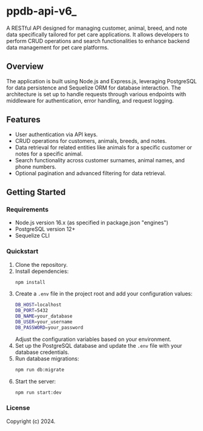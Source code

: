 # ppdb-api-v6_

A RESTful API designed for managing customer, animal, breed, and note data specifically tailored for pet care applications. It allows developers to perform CRUD operations and search functionalities to enhance backend data management for pet care platforms.

## Overview

The application is built using Node.js and Express.js, leveraging PostgreSQL for data persistence and Sequelize ORM for database interaction. The architecture is set up to handle requests through various endpoints with middleware for authentication, error handling, and request logging.

## Features

- User authentication via API keys.
- CRUD operations for customers, animals, breeds, and notes.
- Data retrieval for related entities like animals for a specific customer or notes for a specific animal.
- Search functionality across customer surnames, animal names, and phone numbers.
- Optional pagination and advanced filtering for data retrieval.

## Getting Started

### Requirements

- Node.js version 16.x (as specified in package.json "engines")
- PostgreSQL version 12+
- Sequelize CLI

### Quickstart

1. Clone the repository.
2. Install dependencies:
   ```sh
   npm install
   ```
3. Create a `.env` file in the project root and add your configuration values:
   ```sh
   DB_HOST=localhost
   DB_PORT=5432
   DB_NAME=your_database
   DB_USER=your_username 
   DB_PASSWORD=your_password
   ```
   Adjust the configuration variables based on your environment.
4. Set up the PostgreSQL database and update the `.env` file with your database credentials.
5. Run database migrations:
   ```sh
   npm run db:migrate
   ```
6. Start the server:
   ```sh
   npm run start:dev
   ```

### License

Copyright (c) 2024.